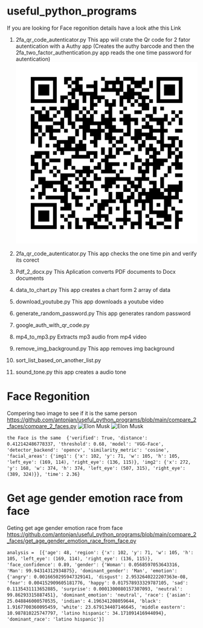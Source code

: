 # useful_python_programs
If you are looking for Face regonition details have a look athe this Link

1) 2fa_qr_code_autenticator.py This app wiil crate the Qr code for 2 fator autentication with a Authy app  (Creates the authy barcode and then the 2fa_two_factor_authentication.py app reads the one time password for autentication)
   ![QR code](totp.png?raw=true "QR Code for autentication")

2) 2fa_qr_code_autenticator.py This app checks the one time pin and verify its corect
3) Pdf_2_docx.py This Aplication converts PDF documents to Docx documents
4) data_to_chart.py This app creates a chart form 2 array of data
5) download_youtube.py This app downloads a youtube video
6) generate_random_password.py This app generates random password
7) google_auth_with_qr_code.py
8) mp4_to_mp3.py Extracts mp3 audio from mp4 video
9) remove_img_background.py This app removes img background
10) sort_list_based_on_another_list.py
11) sound_tone.py this app creates a audio tone

# Face Regonition
Compering two image to see if it is the same person https://github.com/antonjan/useful_python_programs/blob/main/compare_2_faces/compare_2_faces.py
 ![Elon Musk](Elon_1.png?raw=true "Elon Musk")  ![Elon Musk](Elon_2.png?raw=true "Elon Musk")


    the Face is the same  {'verified': True, 'distance': 0.412142486778337, 'threshold': 0.68, 'model': 'VGG-Face', 'detector_backend': 'opencv', 'similarity_metric': 'cosine', 'facial_areas': {'img1': {'x': 102, 'y': 71, 'w': 105, 'h': 105, 'left_eye': (169, 114), 'right_eye': (136, 115)}, 'img2': {'x': 272, 'y': 168, 'w': 374, 'h': 374, 'left_eye': (507, 315), 'right_eye': (389, 324)}}, 'time': 2.36}

# Get age gender emotion race from face
Geting get age gender emotion race from face https://github.com/antonjan/useful_python_programs/blob/main/compare_2_faces/get_age_gender_emotion_race_from_face.py

    analysis =  [{'age': 48, 'region': {'x': 102, 'y': 71, 'w': 105, 'h': 105, 'left_eye': (169, 114), 'right_eye': (136, 115)}, 'face_confidence': 0.89, 'gender': {'Woman': 0.0568597053643316, 'Man': 99.94314312934875}, 'dominant_gender': 'Man', 'emotion': {'angry': 0.0016650295947329141, 'disgust': 2.9532640222207363e-08, 'fear': 0.004152909605181776, 'happy': 0.017578933329787105, 'sad': 0.1135431113652885, 'surprise': 0.0001300080157307093, 'neutral': 99.86293315887451}, 'dominant_emotion': 'neutral', 'race': {'asian': 25.048846000570535, 'indian': 4.196341208059644, 'black': 1.9167700360095459, 'white': 23.679134407146645, 'middle eastern': 10.987810225747797, 'latino hispanic': 34.171091416944094}, 'dominant_race': 'latino hispanic'}]
